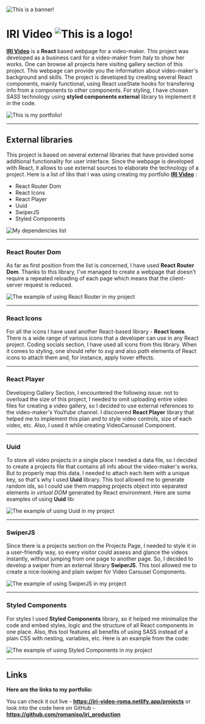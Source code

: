 ![This is a banner!](/src/assets/images/readme/banner.png)
# IRI Video ![This is a logo!](/src/assets/images/readme/logo-sm.png)

**[IRI Video](https://iri-video-roma.netlify.app/)** is a **React** based webpage for a video-maker. This project was developed as a business card for a video-maker from Italy to show her works. One can browse all projects here visiting gallery section of this project. This webpage can provide you the information about video-maker's background and skills. The project is developed by creating several React components, mainly functional, using React useState hooks for transfering info from a components to other components. For styling, I have chosen *SASS* technology using **styled components external** library to implement it in the code.

![This is my portfolio!](/src/assets/images/readme/project-img.png)

---

## External libraries

This project is based on several external libraries that have provided some additional functionality for user interface. Since the webpage is developed with React, it allows to use external sources to elaborate the technology of a project. Here is a list of libs that I was using creating my portfolio **[IRI Video](https://iri-video-roma.netlify.app/)** :

- React Router Dom
- React Icons
- React Player
- Uuid
- SwiperJS
- Styled Components

![My dependencies list](/src/assets/images/readme/dependencies.png)

---

### React Router Dom

As far as first position from the list is concerned, I have used **React Router Dom**. Thanks to this library, I've managed to create a webpage that doesn't require a repeated reloading of each page which means that the client-server request is reduced. 

![The example of using React Router in my project](/src/assets/images/readme/router.png)

--- 

### React Icons 

For all the icons I have used another React-based library - **React Icons**. There is a wide range of various icons that a developer can use in any React project. Coding socials section, I have used all icons from this library. When it comes to styling, one should refer to *svg* and also *path* elements of React icons to attach them and, for instance, apply hover effects.

---

### React Player

Developing Gallery Section, I encountered the following issue: not to overload the size of this project, I needed to omit uploading entire video files for creating a video gallery, so I decided to use external references to the video-maker's YouYube channel. I discovered **React Player** library that helped me to implement this plan and to style video controls, size of each video, etc. Also, I used it while creating VideoCarousel Component.

---


### Uuid

To store all video projects in a single place I needed a data file, so I decided to create a projects  file that contains all info about the video-maker's works. But to properly map this data, I needed to attach each item with a unique key, so that's why I used **Uuid** library. This tool allowed me to generate random ids, so I could use them mapping projects object into separated elements in *virtual DOM* generated by React environment. Here are some examples of using **Uuid** lib:

![The example of using Uuid in my project](/src/assets/images/readme/uuid.png)

--- 
 
### SwiperJS

Since there is a projects section on the Projects Page, I needed to style it in a user-friendly way, so every visitor could assess and glance the videos instantly, without jumping from one page to another page. So, I decided to develop a swiper from an external library **SwiperJS**. This tool allowed me to create a nice-looking and plain swiper for Video Carousel Components. 

![The example of using SwiperJS in my project](/src/assets/images/readme/swiper.png)

---

### Styled Components

For styles I used **Styled Components** library, so it helped me minimalize the code and embed styles, logic and the structure of all React components in one place. Also, this tool features all benefits of using SASS instead of a plain CSS with nesting, variables, etc. Here is an example from the code: 

![The example of using Styled Components in my project](/src/assets/images/readme/styled-components.png)

---

## Links

**Here are the links to my portfolio:**

You can check it out live - **<https://iri-video-roma.netlify.app/projects>**
or look into the code here on GitHub - **<https://github.com/romaniso/iri_production>**

